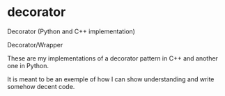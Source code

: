 # decorator
Decorator (Python and C++ implementation)

Decorator/Wrapper

These are my implementations of a decorator pattern in C++ and another one in Python.

It is meant to be an exemple of how I can show understanding and write somehow decent code.

